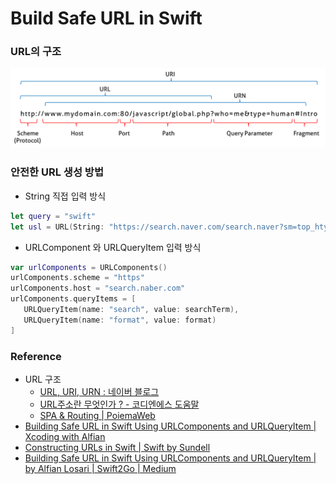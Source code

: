 

# Build Safe URL in Swift



### URL의 구조

![uri](../image/12_MakeURL/uri.png)



### 안전한 URL 생성 방법

- String 직접 입력 방식

```swift
let query = "swift"
let usl = URL(String: "https://search.naver.com/search.naver?sm=top_hty&fbm=1&ie=utf8&query=\(query)"
```

- URLComponent 와 URLQueryItem 입력 방식

```swift
var urlComponents = URLComponents()
urlComponents.scheme = "https"
urlComponents.host = "search.naber.com"
urlComponents.queryItems = [
   URLQueryItem(name: "search", value: searchTerm),
   URLQueryItem(name: "format", value: format)
]
```



### Reference

- URL 구조
  -  [URL, URI, URN : 네이버 블로그](https://blog.naver.com/kby88power/220608662914) 
  -  [URL주소란 무엇인가 ? - 코디엔에스 도움말](https://www.codns.com/b/B05-195) 
  -  [SPA & Routing | PoiemaWeb](https://poiemaweb.com/js-spa) 
-  [Building Safe URL in Swift Using URLComponents and URLQueryItem | Xcoding with Alfian](https://www.alfianlosari.com/posts/building-safe-url-in-swift-using-urlcomponents-and-urlqueryitem/) 
-  [Constructing URLs in Swift | Swift by Sundell](https://www.swiftbysundell.com/articles/constructing-urls-in-swift/) 
-  [Building Safe URL in Swift Using URLComponents and URLQueryItem | by Alfian Losari | Swift2Go | Medium](https://medium.com/swift2go/building-safe-url-in-swift-using-urlcomponents-and-urlqueryitem-alfian-losari-510a7b1f3c7e) 

